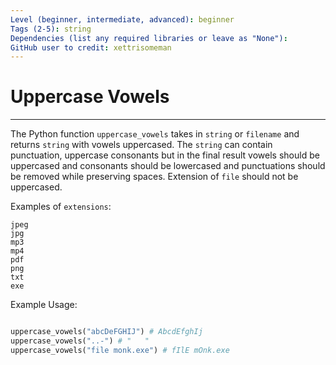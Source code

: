 ```yaml
---
Level (beginner, intermediate, advanced): beginner
Tags (2-5): string
Dependencies (list any required libraries or leave as "None"):
GitHub user to credit: xettrisomeman
---
```


# Uppercase Vowels

---
 The Python function `uppercase_vowels` takes in `string` or `filename` and returns `string` with vowels uppercased. The `string` can contain punctuation, uppercase consonants but in the final result vowels should be uppercased and consonants should be lowercased and punctuations should be removed while preserving spaces. Extension of `file` should not be uppercased.

Examples of `extensions`:
```
jpeg
jpg
mp3
mp4
pdf
png
txt
exe
```


Example Usage:
```python

uppercase_vowels("abcDeFGHIJ") # AbcdEfghIj
uppercase_vowels("..-") # "   "
uppercase_vowels("file monk.exe") # fIlE mOnk.exe
```
